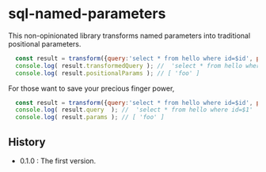 
 sql-named-parameters
================================================================================

This non-opinionated library transforms named parameters into traditional
positional parameters.

```JavaScript
  const result = transform({query:'select * from hello where id=$id', params:{ id: "foo" }});
  console.log( result.transformedQuery ); //  'select * from hello where id=$1'
  console.log( result.positionalParams ); // [ 'foo' ]
```

For those want to save your precious finger power,

```JavaScript
  const result = transform({query:'select * from hello where id=$id', params:{ id: "foo" }});
  console.log( result.query  ); //  'select * from hello where id=$1'
  console.log( result.params ); // [ 'foo' ]
```



 History
--------------------------------------------------------------------------------
- 0.1.0 :  The first version.


